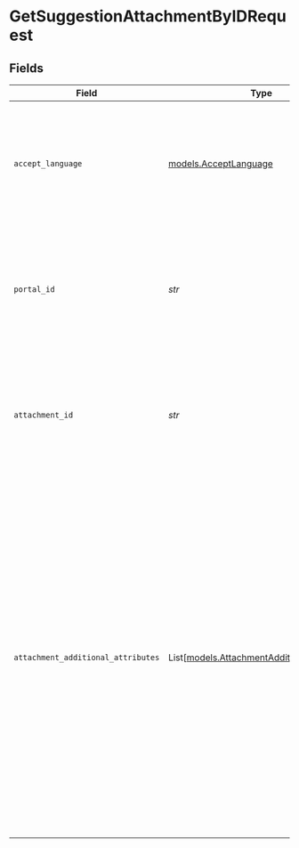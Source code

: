 # GetSuggestionAttachmentByIDRequest


## Fields

| Field                                                                                                                                                                                                                                                                                                                                                                                                                                                                              | Type                                                                                                                                                                                                                                                                                                                                                                                                                                                                               | Required                                                                                                                                                                                                                                                                                                                                                                                                                                                                           | Description                                                                                                                                                                                                                                                                                                                                                                                                                                                                        | Example                                                                                                                                                                                                                                                                                                                                                                                                                                                                            |
| ---------------------------------------------------------------------------------------------------------------------------------------------------------------------------------------------------------------------------------------------------------------------------------------------------------------------------------------------------------------------------------------------------------------------------------------------------------------------------------- | ---------------------------------------------------------------------------------------------------------------------------------------------------------------------------------------------------------------------------------------------------------------------------------------------------------------------------------------------------------------------------------------------------------------------------------------------------------------------------------- | ---------------------------------------------------------------------------------------------------------------------------------------------------------------------------------------------------------------------------------------------------------------------------------------------------------------------------------------------------------------------------------------------------------------------------------------------------------------------------------- | ---------------------------------------------------------------------------------------------------------------------------------------------------------------------------------------------------------------------------------------------------------------------------------------------------------------------------------------------------------------------------------------------------------------------------------------------------------------------------------- | ---------------------------------------------------------------------------------------------------------------------------------------------------------------------------------------------------------------------------------------------------------------------------------------------------------------------------------------------------------------------------------------------------------------------------------------------------------------------------------- |
| `accept_language`                                                                                                                                                                                                                                                                                                                                                                                                                                                                  | [models.AcceptLanguage](../models/acceptlanguage.md)                                                                                                                                                                                                                                                                                                                                                                                                                               | :heavy_check_mark:                                                                                                                                                                                                                                                                                                                                                                                                                                                                 | The Language locale accepted by the client (used for locale specific fields in resource representation and in error responses).                                                                                                                                                                                                                                                                                                                                                    | en-US                                                                                                                                                                                                                                                                                                                                                                                                                                                                              |
| `portal_id`                                                                                                                                                                                                                                                                                                                                                                                                                                                                        | *str*                                                                                                                                                                                                                                                                                                                                                                                                                                                                              | :heavy_check_mark:                                                                                                                                                                                                                                                                                                                                                                                                                                                                 | The ID of the portal being accessed.<br><br>A portal ID is composed of a 2-4 letter prefix, followed by a dash and 4-15 digits.                                                                                                                                                                                                                                                                                                                                                    | PROD-1000                                                                                                                                                                                                                                                                                                                                                                                                                                                                          |
| `attachment_id`                                                                                                                                                                                                                                                                                                                                                                                                                                                                    | *str*                                                                                                                                                                                                                                                                                                                                                                                                                                                                              | :heavy_check_mark:                                                                                                                                                                                                                                                                                                                                                                                                                                                                 | The ID of the attachment.<br><br>An attachment ID is composed of a 2-4 letter prefix, followed by a dash and 4-15 digits.                                                                                                                                                                                                                                                                                                                                                          | PROD-1000                                                                                                                                                                                                                                                                                                                                                                                                                                                                          |
| `attachment_additional_attributes`                                                                                                                                                                                                                                                                                                                                                                                                                                                 | List[[models.AttachmentAdditionalAttributes](../models/attachmentadditionalattributes.md)]                                                                                                                                                                                                                                                                                                                                                                                         | :heavy_minus_sign:                                                                                                                                                                                                                                                                                                                                                                                                                                                                 | The attributes of an attachment to be returned, along with the default attachment details.<br/><br/>\| Attribute    \| Description                        \|<br/>\|--------------\|------------------------------------\|<br/>\| id         \| Unique identifier for the attachment \|<br/>\| fileName   \| Name of the file                   \|<br/>\| contentType\| Content type of the file              \|<br/>\| size       \| Size of the file in bytes          \|<br/>\| link       \| Link to the attachment             \| <br/> |                                                                                                                                                                                                                                                                                                                                                                                                                                                                                    |